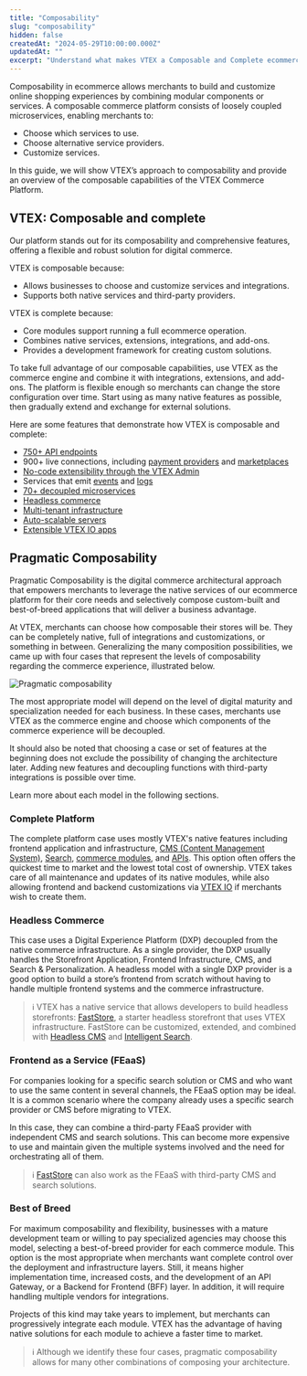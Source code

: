 ```yaml
---
title: "Composability"
slug: "composability"
hidden: false
createdAt: "2024-05-29T10:00:00.000Z"
updatedAt: ""
excerpt: "Understand what makes VTEX a Composable and Complete ecommerce solution"
---
```


Composability in ecommerce allows merchants to build and customize online shopping experiences by combining modular components or services. A composable commerce platform consists of loosely coupled microservices, enabling merchants to:

- Choose which services to use.
- Choose alternative service providers.
- Customize services.

In this guide, we will show VTEX’s approach to composability and provide an overview of the composable capabilities of the VTEX Commerce Platform.

## VTEX: Composable and complete

Our platform stands out for its composability and comprehensive features, offering a flexible and robust solution for digital commerce.

VTEX is composable because:

- Allows businesses to choose and customize services and integrations.
- Supports both native services and third-party providers.

VTEX is complete because:

- Core modules support running a full ecommerce operation.
- Combines native services, extensions, integrations, and add-ons.
- Provides a development framework for creating custom solutions.

To take full advantage of our composable capabilities, use VTEX as the commerce engine and combine it with integrations, extensions, and add-ons. The platform is flexible enough so merchants can change the store configuration over time. Start using as many native features as possible, then gradually extend and exchange for external solutions.

Here are some features that demonstrate how VTEX is composable and complete:

- [750+ API endpoints](https://developers.vtex.com/docs/api-reference)
- 900+ live connections, including [payment providers](https://help.vtex.com/en/tutorial/list-of-payment-providers-by-country--2im3BEGXxSAcRuxEaIHPvp) and [marketplaces](https://help.vtex.com/en/tutorial/marketplace-strategies-at-vtex--tutorials_402#integrating-with-a-certified-marketplace)
- [No-code extensibility through the VTEX Admin](https://help.vtex.com/en/tracks/extensions-hub--AW7klkYMh557y5IUOgzco/3lWdpzjyhHVwzMC7pTG0QS)
- Services that emit [events](https://developers.vtex.com/docs/guides/services-2-handling-and-receiving-events) and [logs](https://help.vtex.com/en/tutorial/audit--5RXf9WJ5YLFBcS8q8KcxTA)
- [70+ decoupled microservices](https://developers.vtex.com/docs/guides)
- [Headless commerce](https://developers.vtex.com/docs/guides/headless-commerce)
- [Multi-tenant infrastructure](https://developers.vtex.com/docs/guides/cloud-infrastructure#saas-multi-tenancy)
- [Auto-scalable servers](https://developers.vtex.com/docs/guides/cloud-infrastructure#scalability)
- [Extensible VTEX IO apps](https://apps.vtex.com/)

## Pragmatic Composability

Pragmatic Composability is the digital commerce architectural approach that empowers merchants to leverage the native services of our ecommerce platform for their core needs and selectively compose custom-built and best-of-breed applications that will deliver a business advantage.

At VTEX, merchants can choose how composable their stores will be. They can be completely native, full of integrations and customizations, or something in between. Generalizing the many composition possibilities, we came up with four cases that represent the levels of composability regarding the commerce experience, illustrated below.

![Pragmatic composability](https://cdn.jsdelivr.net/gh/vtexdocs/dev-portal-content@main/docs/guides/VTEX-Platform-Overview/Composability/pragmatic-composability.png)

The most appropriate model will depend on the level of digital maturity and specialization needed for each business. In these cases, merchants use VTEX as the commerce engine and choose which components of the commerce experience will be decoupled.

It should also be noted that choosing a case or set of features at the beginning does not exclude the possibility of changing the architecture later. Adding new features and decoupling functions with third-party integrations is possible over time.

Learn more about each model in the following sections.

### Complete Platform

The complete platform case uses mostly VTEX's native features including frontend application and infrastructure, [CMS (Content Management System)](https://help.vtex.com/en/tracks/cms--2YcpgIljVaLVQYMzxQbc3z/6OCY6S9tqBXPD5mgpbBInC), [Search](https://help.vtex.com/en/tracks/vtex-intelligent-search--19wrbB7nEQcmwzDPl1l4Cb/3qgT47zY08biLP3d5os3DG), [commerce modules](https://help.vtex.com/en/tracks/vtex-store-overview--eSDNk26pdvemF3XKM0nK9/75MX4aorniD0BYAB8Nwbo7), and [APIs](https://developers.vtex.com/docs/guides/getting-started-list-of-rest-apis). This option often offers the quickest time to market and the lowest total cost of ownership. VTEX takes care of all maintenance and updates of its native modules, while also allowing frontend and backend customizations via [VTEX IO](https://developers.vtex.com/docs/guides/vtex-io-documentation-what-is-vtex-io) if merchants wish to create them.

### Headless Commerce

This case uses a Digital Experience Platform (DXP) decoupled from the native commerce infrastructure. As a single provider, the DXP usually handles the Storefront Application, Frontend Infrastructure, CMS, and Search & Personalization. A headless model with a single DXP provider is a good option to build a store’s frontend from scratch without having to handle multiple frontend systems and the commerce infrastructure.

> ℹ️ VTEX has a native service that allows developers to build headless storefronts: [FastStore](https://developers.vtex.com/docs/guides/faststore/docs-what-is-faststore), a starter headless storefront that uses VTEX infrastructure. FastStore can be customized, extended, and combined with [Headless CMS](https://developers.vtex.com/docs/guides/faststore/headless-cms-overview) and [Intelligent Search](https://help.vtex.com/tracks/vtex-intelligent-search--19wrbB7nEQcmwzDPl1l4Cb/3qgT47zY08biLP3d5os3DG).

### Frontend as a Service (FEaaS)

For companies looking for a specific search solution or CMS and who want to use the same content in several channels, the FEaaS option may be ideal. It is a common scenario where the company already uses a specific search provider or CMS before migrating to VTEX.

In this case, they can combine a third-party FEaaS provider with independent CMS and search solutions. This can become more expensive to use and maintain given the multiple systems involved and the need for orchestrating all of them.

> ℹ️ [FastStore](https://developers.vtex.com/docs/guides/faststore/docs-what-is-faststore) can also work as the FEaaS with third-party CMS and search solutions.

### Best of Breed

For maximum composability and flexibility, businesses with a mature development team or willing to pay specialized agencies may choose this model, selecting a best-of-breed provider for each commerce module. This option is the most appropriate when merchants want complete control over the deployment and infrastructure layers. Still, it means higher implementation time, increased costs, and the development of an API Gateway, or a Backend for Frontend (BFF) layer. In addition, it will require handling multiple vendors for integrations.

Projects of this kind may take years to implement, but merchants can progressively integrate each module. VTEX has the advantage of having native solutions for each module to achieve a faster time to market.

> ℹ️ Although we identify these four cases, pragmatic composability allows for many other combinations of composing your architecture.
